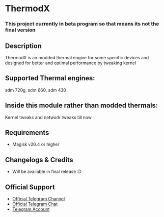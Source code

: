 # ThermodX
### This project currently in beta program so that means its not the final version

## Description
ThermodX is an modded thermal engine for some specific devices 
and designed for better and optimal performance by tweaking kernel

## Supported Thermal engines:
sdm 720g,
sdm 660,
sdm 430

## Inside this module rather than modded thermals:
Kernel tweaks and network tweaks till now

## Requirements
- Magisk v20.4 or higher

## Changelogs & Credits

- Will be available in final release :D

## Official Support
- <a href="https://t.me/ThermodX">Official Telegram Channel</a>
- <a href="https://t.me/Thermxocg">Official Telegram Chat</a>
- <a href="https://t.me/imUsif12">Telegram Account</a>
